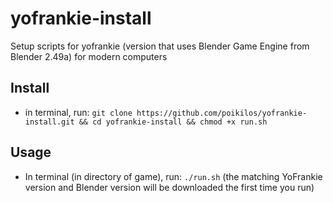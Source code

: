 # yofrankie-install
Setup scripts for yofrankie (version that uses Blender Game Engine from Blender  2.49a) for modern computers

## Install
* in terminal, run: `git clone https://github.com/poikilos/yofrankie-install.git && cd yofrankie-install && chmod +x run.sh`
## Usage
* In terminal (in directory of game), run: `./run.sh` (the matching YoFrankie version and Blender version will be downloaded the first time you run)

